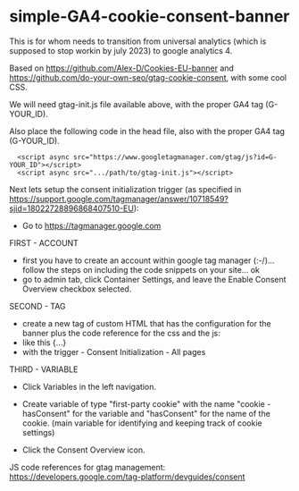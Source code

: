 # simple-GA4-cookie-consent-banner
This is for whom needs to transition from universal analytics (which is supposed to stop workin by july 2023) to google analytics 4.

Based on https://github.com/Alex-D/Cookies-EU-banner and https://github.com/do-your-own-seo/gtag-cookie-consent, with some cool CSS.

We will need gtag-init.js file available above, with the proper GA4 tag (G-YOUR_ID).

Also place the following code in the head file, also with the proper GA4 tag (G-YOUR_ID).
```
  <script async src="https://www.googletagmanager.com/gtag/js?id=G-YOUR_ID"></script>
  <script async src=".../path/to/gtag-init.js"></script>
 ```
 
Next lets setup the consent initialization trigger (as specified in https://support.google.com/tagmanager/answer/10718549?sjid=18022728896868407510-EU):
 - Go to https://tagmanager.google.com

FIRST - ACCOUNT
 - first you have to create an account within google tag manager (:-/)... follow the steps on including the code snippets on your site... ok
 - go to admin tab, click Container Settings, and leave the Enable Consent Overview checkbox selected.

SECOND - TAG
- create a new tag of custom HTML that has the configuration for the banner plus the code reference for the css and the js:
- like this {...}
- with the trigger - Consent Initialization - All pages

THIRD - VARIABLE
- Click Variables in the left navigation.
- Create variable of type "first-party cookie" with the name "cookie - hasConsent" for the variable and "hasConsent" for the name of the cookie.
(main variable for identifying and keeping track of cookie settings)


- Click the Consent Overview icon.

 
 JS code references for gtag management:
 https://developers.google.com/tag-platform/devguides/consent
 
 
